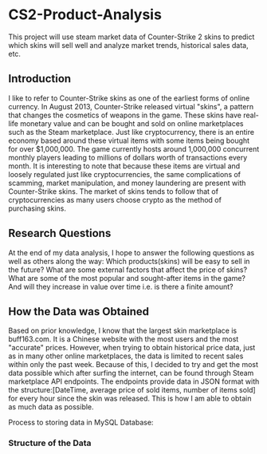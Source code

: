 # CS2-Product-Analysis
This project will use steam market data of Counter-Strike 2 skins to predict which skins will sell well and analyze market trends, historical sales data, etc.

## Introduction
I like to refer to Counter-Strike skins as one of the earliest forms of online currency. In August 2013, Counter-Strike released virtual "skins", a pattern that changes the cosmetics of weapons in the game. These skins have real-life monetary value and can be bought and sold on online marketplaces such as the Steam marketplace. Just like cryptocurrency, there is an entire economy based around these virtual items with some items being bought for over $1,000,000. The game currently hosts around 1,000,000 concurrent monthly players leading to millions of dollars worth of transactions every month. It is interesting to note that because these items are virtual and loosely regulated just like cryptocurrencies, the same complications of scamming, market manipulation, and money laundering are present with Counter-Strike skins. The market of skins tends to follow that of cryptocurrencies as many users choose crypto as the method of purchasing skins.

## Research Questions
At the end of my data analysis, I hope to answer the following questions as well as others along the way:
Which products(skins) will be easy to sell in the future?
What are some external factors that affect the price of skins?
What are some of the most popular and sought-after items in the game? And will they increase in value over time i.e. is there a finite amount?

## How the Data was Obtained
Based on prior knowledge, I know that the largest skin marketplace is buff163.com. It is a Chinese website with the most users and the most "accurate" prices. However, when trying to obtain historical price data, just as in many other online marketplaces, the data is limited to recent sales within only the past week. Because of this, I decided to try and get the most data possible which after surfing the internet, can be found through Steam marketplace API endpoints. The endpoints provide data in JSON format with the structure:[DateTime, average price of sold items, number of items sold] for every hour since the skin was released. This is how I am able to obtain as much data as possible.

Process to storing data in MySQL Database:

### Structure of the Data
